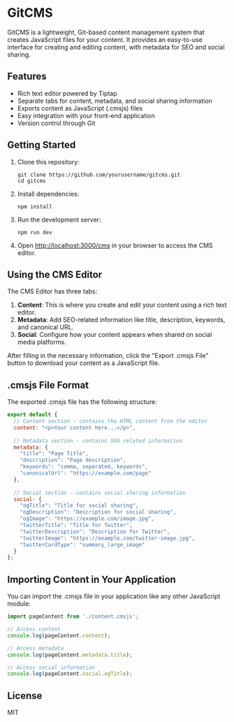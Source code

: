# GitCMS

GitCMS is a lightweight, Git-based content management system that creates JavaScript files for your content. It provides an easy-to-use interface for creating and editing content, with metadata for SEO and social sharing.

## Features

- Rich text editor powered by Tiptap
- Separate tabs for content, metadata, and social sharing information
- Exports content as JavaScript (.cmsjs) files
- Easy integration with your front-end application
- Version control through Git

## Getting Started

1. Clone this repository:
   ```
   git clone https://github.com/yourusername/gitcms.git
   cd gitcms
   ```

2. Install dependencies:
   ```
   npm install
   ```

3. Run the development server:
   ```
   npm run dev
   ```

4. Open [http://localhost:3000/cms](http://localhost:3000/cms) in your browser to access the CMS editor.

## Using the CMS Editor

The CMS Editor has three tabs:

1. **Content**: This is where you create and edit your content using a rich text editor.
2. **Metadata**: Add SEO-related information like title, description, keywords, and canonical URL.
3. **Social**: Configure how your content appears when shared on social media platforms.

After filling in the necessary information, click the "Export .cmsjs File" button to download your content as a JavaScript file.

## .cmsjs File Format

The exported .cmsjs file has the following structure:

```javascript
export default {
  // Content section - contains the HTML content from the editor
  content: "<p>Your content here...</p>",
  
  // Metadata section - contains SEO related information
  metadata: {
    "title": "Page Title",
    "description": "Page description",
    "keywords": "comma, separated, keywords",
    "canonicalUrl": "https://example.com/page"
  },
  
  // Social section - contains social sharing information
  social: {
    "ogTitle": "Title for social sharing",
    "ogDescription": "Description for social sharing",
    "ogImage": "https://example.com/image.jpg",
    "twitterTitle": "Title for Twitter",
    "twitterDescription": "Description for Twitter",
    "twitterImage": "https://example.com/twitter-image.jpg",
    "twitterCardType": "summary_large_image"
  }
};
```

## Importing Content in Your Application

You can import the .cmsjs file in your application like any other JavaScript module:

```javascript
import pageContent from './content.cmsjs';

// Access content
console.log(pageContent.content);

// Access metadata
console.log(pageContent.metadata.title);

// Access social information
console.log(pageContent.social.ogTitle);
```

## License

MIT
